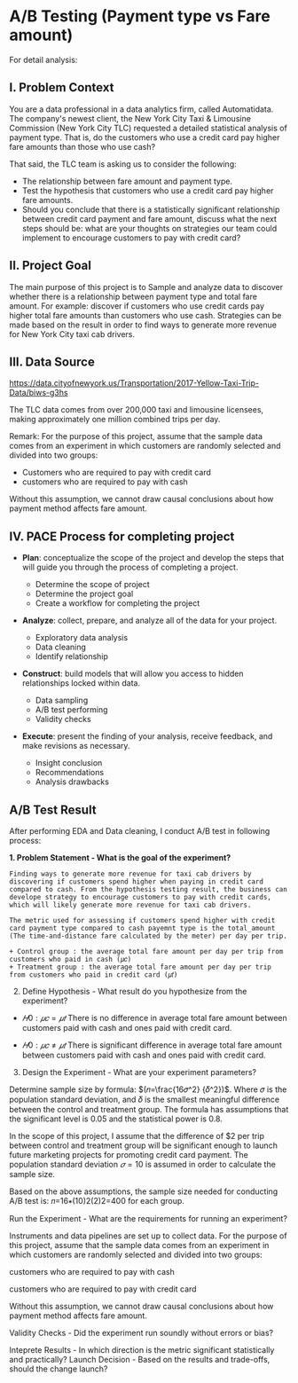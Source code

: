 # A/B Testing (Payment type vs Fare amount)
For detail analysis: 

## I. Problem Context
You are a data professional in a data analytics firm, called Automatidata. The company's newest client, the New York City Taxi & Limousine Commission (New York City TLC) requested a detailed statistical analysis of payment type. That is, do the customers who use a credit card pay higher fare amounts than those who use cash?

That said, the TLC team is asking us to consider the following:

- The relationship between fare amount and payment type.
- Test the hypothesis that customers who use a credit card pay higher fare amounts.
- Should you conclude that there is a statistically significant relationship between credit card payment and fare amount, discuss what the next steps should be: what are your thoughts on strategies our team could implement to encourage customers to pay with credit card?


## II. Project Goal

The main purpose of this project is to Sample and analyze data to discover whether there is a relationship between payment type and total fare amount. For example: discover if customers who use credit cards pay higher total fare amounts than customers who use cash. Strategies can be made based on the result in order to find ways to generate more revenue for New York City taxi cab drivers.


## III. Data Source

https://data.cityofnewyork.us/Transportation/2017-Yellow-Taxi-Trip-Data/biws-g3hs

The TLC data comes from over 200,000 taxi and limousine licensees, making approximately one million combined trips per day.

Remark: For the purpose of this project, assume that the sample data comes from an experiment in which customers are randomly selected and divided into two groups:

- Customers who are required to pay with credit card
- customers who are required to pay with cash

Without this assumption, we cannot draw causal conclusions about how payment method affects fare amount.


## IV. PACE Process for completing project
- **Plan**: conceptualize the scope of the project and develop the steps that will guide you through the process of completing a project.
  + Determine the scope of project
  + Determine the project goal
  + Create a workflow for completing the project
  
- **Analyze**: collect, prepare, and analyze all of the data for your project.
  + Exploratory data analysis
  + Data cleaning
  + Identify relationship
  
- **Construct**: build models that will allow you access to hidden relationships locked within data.
  + Data sampling
  + A/B test performing
  + Validity checks
  
- **Execute**: present the finding of your analysis, receive feedback, and make revisions as necessary.
  + Insight conclusion
  + Recommendations
  + Analysis drawbacks
  
## A/B Test Result

After performing EDA and Data cleaning, I conduct A/B test in following process:

**1. Problem Statement - What is the goal of the experiment?**

    Finding ways to generate more revenue for taxi cab drivers by discovering if customers spend higher when paying in credit card compared to cash. From the hypothesis testing result, the business can develope strategy to encourage customers to pay with credit cards, which will likely generate more revenue for taxi cab drivers.

    The metric used for assessing if customers spend higher with credit card payment type compared to cash payemnt type is the total_amount (The time-and-distance fare calculated by the meter) per day per trip.

    + Control group : the average total fare amount per day per trip from customers who paid in cash (𝜇𝑐)
    + Treatment group : the average total fare amount per day per trip from customers who paid in credit card (𝜇𝑡)

2. Define Hypothesis - What result do you hypothesize from the experiment?

  - $𝐻0:𝜇𝑐=𝜇𝑡$
  There is no difference in average total fare amount between customers paid with cash and ones paid with credit card.

  - $𝐻0:𝜇𝑐≠𝜇𝑡$
  There is significant difference in average total fare amount between customers paid with cash and ones paid with credit card.

3. Design the Experiment - What are your experiment parameters?

  Determine sample size by formula: $(𝑛=\frac{16𝜎^2} {𝛿^2})$. Where 𝜎 is the population standard deviation, and 𝛿 is the smallest meaningful difference between the control and treatment group. The formula has assumptions that the significant level is 0.05 and the statistical power is 0.8.

  In the scope of this project, I assume that the difference of $\$2$ per trip between control and treatment group will be significant enough to launch future marketing projects for promoting credit card payment. The population standard deviation $𝜎=10$ is assumed in order to calculate the sample size.

Based on the above assumptions, the sample size needed for conducting A/B test is: 𝑛=16∗(10)2(2)2=400
 for each group.

Run the Experiment - What are the requirements for running an experiment?

Instruments and data pipelines are set up to collect data. For the purpose of this project, assume that the sample data comes from an experiment in which customers are randomly selected and divided into two groups:

customers who are required to pay with cash

customers who are required to pay with credit card

Without this assumption, we cannot draw causal conclusions about how payment method affects fare amount.

Validity Checks - Did the experiment run soundly without errors or bias?

Inteprete Results - In which direction is the metric significant statistically and practically?
Launch Decision - Based on the results and trade-offs, should the change launch?
